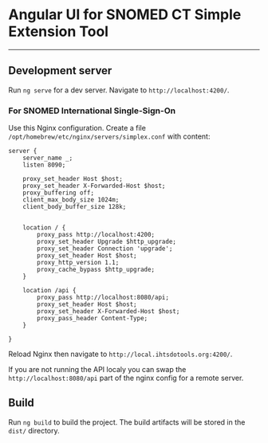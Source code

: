# Angular UI for SNOMED CT Simple Extension Tool

---

## Development server

Run `ng serve` for a dev server. Navigate to `http://localhost:4200/`.

### For SNOMED International Single-Sign-On

Use this Nginx configuration. Create a file `/opt/homebrew/etc/nginx/servers/simplex.conf` with content:
```
server {
    server_name _;
    listen 8090;

    proxy_set_header Host $host;
    proxy_set_header X-Forwarded-Host $host;
    proxy_buffering off;
    client_max_body_size 1024m;
    client_body_buffer_size 128k;


    location / {
        proxy_pass http://localhost:4200;
        proxy_set_header Upgrade $http_upgrade;
        proxy_set_header Connection 'upgrade';
        proxy_set_header Host $host;
        proxy_http_version 1.1;
        proxy_cache_bypass $http_upgrade;
    }

    location /api {
        proxy_pass http://localhost:8080/api;
        proxy_set_header Host $host;
        proxy_set_header X-Forwarded-Host $host;
        proxy_pass_header Content-Type;
    }

}
```
Reload Nginx then navigate to `http://local.ihtsdotools.org:4200/`.

If you are not running the API localy you can swap the `http://localhost:8080/api` part of the nginx config for a remote server.

## Build

Run `ng build` to build the project. The build artifacts will be stored in the `dist/` directory.
